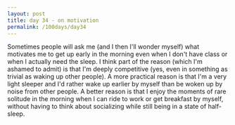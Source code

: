 ```yaml
---
layout: post
title: day 34 - on motivation
permalink: /100days/day34
---
```


Sometimes people will ask me (and I then I'll wonder myself) what motivates me to get up early in the morning even when I don't have class or when I actually need the sleep. I think part of the reason (which I'm ashamed to admit) is that I'm deeply competitive (yes, even in something as trivial as waking up other people). A more practical reason is that I'm a very light sleeper and I'd rather wake up earlier by myself than be woken up by noise from other people. A better reason is that I enjoy the moments of rare solitude in the morning when I can ride to work or get breakfast by myself, without having to think about socializing while still being in a state of half-sleep. 

